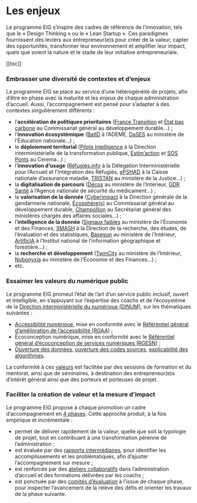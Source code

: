 # Les enjeux

Le programme EIG s’inspire des cadres de référence de l’innovation, tels que le « Design Thinking » ou le « Lean Startup ». Ces paradigmes fournissent des leviers aux entrepreneur(e)s pour créer de la valeur, capter des opportunités, transformer leur environnement et amplifier leur impact, quels que soient la nature et le stade de leur initiative entrepreneuriale.

[[toc]]

### Embrasser une diversité de contextes et d’enjeux
Le programme EIG se place au service d’une hétérogénéité de projets, afin d’être en phase avec la maturité et les enjeux de chaque administration d’accueil. Aussi, l’accompagnement est pensé pour s’adapter à des contextes singulièrement différents :
* l’**accélération de politiques prioritaires** ([France Transition](https://eig.etalab.gouv.fr/defis/france-transition/) et [État bas carbone](https://eig.etalab.gouv.fr/defis/etat-bas-carbone/) au Commissariat général au développement durable...) ;
* l’**innovation écosystémique** ([BatID](https://eig.etalab.gouv.fr/defis/batid/) à l’ADEME, [DaSES](https://eig.etalab.gouv.fr/defis/dases-1/) au ministère de l’Éducation nationale...) ;
* le **déploiement territorial** ([Pilote Intelligence](https://eig.etalab.gouv.fr/defis/pilote-intelligence/) à la Direction interministérielle de la transformation publique, [Estim’action](https://eig.etalab.gouv.fr/defis/estim-action/) et [SOS Ponts](https://eig.etalab.gouv.fr/defis/sos-ponts/) au Cerema...) ;
* l’**innovation d’usage** ([Réfugiés.info](https://eig.etalab.gouv.fr/defis/karfur/) à la Délégation Interministérielle pour l’Accueil et l’Intégration des Réfugiés, [ePSHAD](https://eig.etalab.gouv.fr/defis/e-pshad/) à la Caisse nationale d’assurance maladie, [TRISTAN](https://eig.etalab.gouv.fr/defis/tristan/) au ministère de la Justice...) ;
* la **digitalisation de parcours** ([Décos](https://eig.etalab.gouv.fr/defis/decos/) au ministère de l’Intérieur, [GDR Santé](https://eig.etalab.gouv.fr/defis/gdr-sante/) à l’Agence nationale de sécurité du médicament...) ;
* la **valorisation de la donnée** ([Cyberimpact](https://eig.etalab.gouv.fr/defis/cyberimp-ct/) à la Direction générale de la gendarmerie nationale, [Écosphère(s)](https://eig.etalab.gouv.fr/defis/ecospheres/) au  Commissariat général au développement durable, [Champollion](https://eig.etalab.gouv.fr/defis/champollion/) au Secrétariat général des ministères chargés des affaires sociales...) ;
* l’**intelligence de la donnée** ([Signaux faibles](https://eig.etalab.gouv.fr/defis/signaux-faibles/) au ministère de l’Économie et des Finances, [SMASH](https://eig.etalab.gouv.fr/defis/smash/) à la Direction de la recherche, des études, de l’évaluation et des statistiques, [Basegun](https://eig.etalab.gouv.fr/defis/basegun/) au ministère de l’Intérieur, [ArtificIA](https://eig.etalab.gouv.fr/defis/artificia/) à l’Institut national de l’information géographique et forestière...) ;
* la **recherche et développement** ([TwinCity](https://eig.etalab.gouv.fr/defis/twincity/) au ministère de l’Intérieur, [Nubonyxia](https://eig.etalab.gouv.fr/defis/nubonyxia/) au ministère de l’Économie et des Finances...) ;
* etc.

### Essaimer les valeurs du numérique public 
Le programme EIG promeut l’état de l’art d’un service public inclusif, ouvert et intelligible, en s’appuyant sur l’expertise des coachs et de l’écosystème de la [Direction interministérielle du numérique (DINUM)](https://www.numerique.gouv.fr/dinum/), sur les thématiques suivantes :
* [Accessibilité numérique](accessibilite.md), mise en conformité avec le [Référentiel général d’amélioration de l’accessibilité (RGAA)](https://www.numerique.gouv.fr/publications/rgaa-accessibilite/) ;
* Écoconception numérique, mise en conformité avec le [Référentiel général d’écoconception de services numériques (RGESN)](https://ecoresponsable.numerique.gouv.fr/publications/referentiel-general-ecoconception/) ;
* [Ouverture des données](opendata.md), [ouverture des codes sources](opensource.md), [explicabilité des algorithmes](algorithmes.md).

La conformité à ces [valeurs](valeurs.md) est facilitée par des sessions de formation et du mentorat, ainsi que de séminaires, à destination des entrepreneur(e)s d’intérêt général ainsi que des porteurs et porteuses de projet. 

### Faciliter la création de valeur et la mesure d’impact
Le programme EIG propose à chaque promotion un cadre d’accompagnement en [4 phases](phases.md). Cette approche produit, à la fois empirique et incrémentale :
* permet de délivrer rapidement de la valeur, quelle que soit la typologie de projet, tout en contribuant à une transformation pérenne de l’administration ;
* est évaluée par des [rapports intermédiaires](accompagnement.md#rapport-intermédiaire), pour identifier les accomplissements et les problématiques, afin d’ajuster l’accompagnement sur mesure ;
* est renforcée par des [ateliers collaboratifs](accompagnement.md#atelier-collaboratif) dans l’administration d’accueil et des formations délivrées par les coachs ;
* est ponctuée par des [comités d’évaluation](accompagnement.md#comité-dévaluation) à l’issue de chaque phase, pour inspecter l’avancement de la relève des défis et orienter les travaux de la phase suivante.